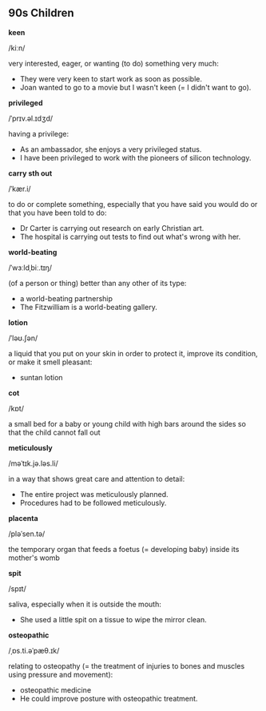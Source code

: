## 90s Children

**keen**

/kiːn/

very interested, eager, or wanting (to do) something very much:

* They were very keen to start work as soon as possible.
* Joan wanted to go to a movie but I wasn't keen (= I didn't want to go).

**privileged**

/ˈprɪv.əl.ɪdʒd/

having a privilege:

* As an ambassador, she enjoys a very privileged status.
* I have been privileged to work with the pioneers of silicon technology.

**carry sth out**

/ˈkær.i/

to do or complete something, especially that you have said you would do or that you have been told to do:

* Dr Carter is carrying out research on early Christian art.
* The hospital is carrying out tests to find out what's wrong with her.

**world-beating**

/ˈwɜːldˌbiː.tɪŋ/

(of a person or thing) better than any other of its type:

* a world-beating partnership
* The Fitzwilliam is a world-beating gallery.

**lotion**

/ˈləʊ.ʃən/

a liquid that you put on your skin in order to protect it, improve its condition, or make it smell pleasant:

* suntan lotion

**cot**

/kɒt/

a small bed for a baby or young child with high bars around the sides so that the child cannot fall out

**meticulously**

/məˈtɪk.jə.ləs.li/

in a way that shows great care and attention to detail:

* The entire project was meticulously planned.
* Procedures had to be followed meticulously.

**placenta**

/pləˈsen.tə/

the temporary organ that feeds a foetus (= developing baby) inside its mother's womb

**spit**

/spɪt/

saliva, especially when it is outside the mouth:

* She used a little spit on a tissue to wipe the mirror clean.

**osteopathic**

/ˌɒs.ti.əˈpæθ.ɪk/

relating to osteopathy (= the treatment of injuries to bones and muscles using pressure and movement):

* osteopathic medicine
* He could improve posture with osteopathic treatment.
